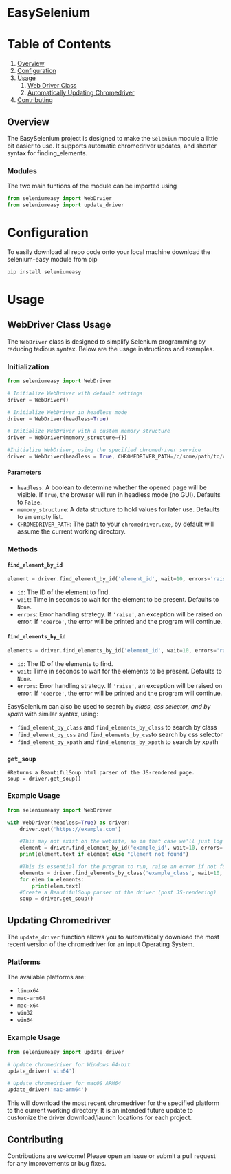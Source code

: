 # EasySelenium
# Table of Contents
1. [Overview](#overview)
2. [Configuration](#configuration)  
4. [Usage](#usage)
    1. [Web Driver Class](#webdriver-class-usage)
    2. [Automatically Updating Chromedriver](#updating-chromedriver)
5. [Contributing](#contributing)

## Overview
The EasySelenium project is designed to make the `Selenium` module a little bit easier to use. It supports automatic chromedriver updates, and shorter syntax for finding_elements. 

### Modules
The two main funtions of the module can be imported using 
```python
from seleniumeasy import WebDrvier
from seleniumeasy import update_driver
```

# Configuration
To easily download all repo code onto your local machine download the selenium-easy module from pip
```bash
pip install seleniumeasy
```
# Usage

## WebDriver Class Usage

The `WebDriver` class is designed to simplify Selenium programming by reducing tedious syntax. Below are the usage instructions and examples.

### Initialization

```python
from seleniumeasy import WebDriver

# Initialize WebDriver with default settings
driver = WebDriver()

# Initialize WebDriver in headless mode
driver = WebDriver(headless=True)

# Initialize WebDriver with a custom memory structure
driver = WebDriver(memory_structure={})

#Initialize WebDriver, using the specified chromedriver service
driver = WebDriver(headless = True, CHROMEDRIVER_PATH=/c/some/path/to/chromedriver.exe)
```

#### Parameters

- `headless`: A boolean to determine whether the opened page will be visible. If `True`, the browser will run in headless mode (no GUI). Defaults to `False`.
- `memory_structure`: A data structure to hold values for later use. Defaults to an empty list.
- `CHROMEDRIVER_PATH`: The path to your `chromedriver.exe`, by default will assume the current working directory.

### Methods

#### `find_element_by_id`

```python
element = driver.find_element_by_id('element_id', wait=10, errors='raise')
```

- `id`: The ID of the element to find.
- `wait`: Time in seconds to wait for the element to be present. Defaults to `None`.
- `errors`: Error handling strategy. If `'raise'`, an exception will be raised on error. If `'coerce'`, the error will be printed and the program will continue.

#### `find_elements_by_id`

```python
elements = driver.find_elements_by_id('element_id', wait=10, errors='raise')
```

- `id`: The ID of the elements to find.
- `wait`: Time in seconds to wait for the elements to be present. Defaults to `None`.
- `errors`: Error handling strategy. If `'raise'`, an exception will be raised on error. If `'coerce'`, the error will be printed and the program will continue.


EasySelenium can also be used to search by *class, css selector, and by xpath* with similar syntax, using:
- `find_element_by_class` and `find_elements_by_class` to search by class
- `find_element_by_css` and `find_elements_by_css`to search by css selector
- `find_element_by_xpath` and `find_elements_by_xpath` to search by xpath

### `get_soup`
```
#Returns a BeautifulSoup html parser of the JS-rendered page. 
soup = driver.get_soup()
```
### Example Usage

```python
from seleniumeasy import WebDriver

with WebDriver(headless=True) as driver:
    driver.get('https://example.com')

    #This may not exist on the website, so in that case we'll just log that it wasn't found instead of halting the program
    element = driver.find_element_by_id('example_id', wait=10, errors='coerce')
    print(element.text if element else "Element not found")

    #This is essential for the program to run, raise an error if not found
    elements = driver.find_elements_by_class('example_class', wait=10, errors='raise')
    for elem in elements:
        print(elem.text)
    #Create a BeautifulSoup parser of the driver (post JS-rendering)
    soup = driver.get_soup()
```
## Updating Chromedriver

The `update_driver` function allows you to automatically download the most recent version of the chromedriver for an input Operating System.

### Platforms
The available platforms are:
- `linux64`
- `mac-arm64`
- `mac-x64`
- `win32`
- `win64`

### Example Usage

```python
from seleniumeasy import update_driver

# Update chromedriver for Windows 64-bit
update_driver('win64')

# Update chromedriver for macOS ARM64
update_driver('mac-arm64')
```

This will download the most recent chromedriver for the specified platform to the current working directory. It is an intended future update to customize the driver download/launch locations for each project.


## Contributing
Contributions are welcome! Please open an issue or submit a pull request for any improvements or bug fixes.

